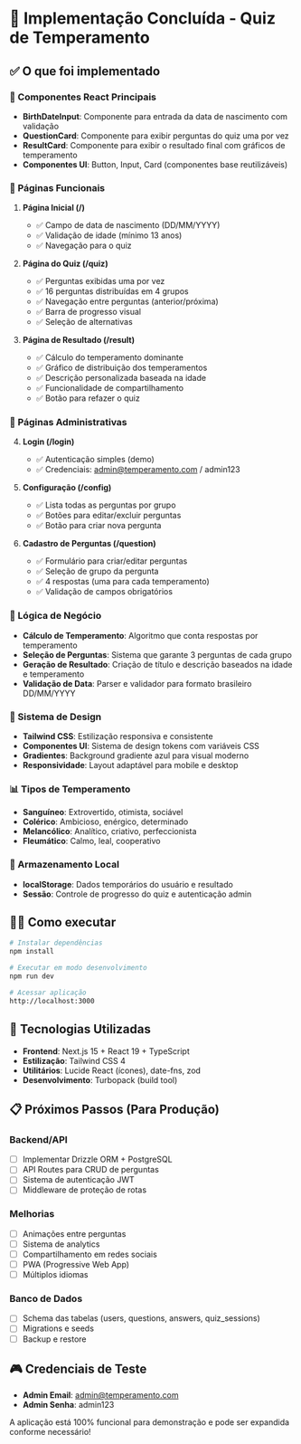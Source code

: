 # 🎯 Implementação Concluída - Quiz de Temperamento

## ✅ O que foi implementado

### 📱 Componentes React Principais
- **BirthDateInput**: Componente para entrada da data de nascimento com validação
- **QuestionCard**: Componente para exibir perguntas do quiz uma por vez
- **ResultCard**: Componente para exibir o resultado final com gráficos de temperamento
- **Componentes UI**: Button, Input, Card (componentes base reutilizáveis)

### 🚀 Páginas Funcionais
1. **Página Inicial (/)** 
   - ✅ Campo de data de nascimento (DD/MM/YYYY)
   - ✅ Validação de idade (mínimo 13 anos)
   - ✅ Navegação para o quiz

2. **Página do Quiz (/quiz)**
   - ✅ Perguntas exibidas uma por vez
   - ✅ 16 perguntas distribuídas em 4 grupos
   - ✅ Navegação entre perguntas (anterior/próxima)
   - ✅ Barra de progresso visual
   - ✅ Seleção de alternativas

3. **Página de Resultado (/result)**
   - ✅ Cálculo do temperamento dominante
   - ✅ Gráfico de distribuição dos temperamentos
   - ✅ Descrição personalizada baseada na idade
   - ✅ Funcionalidade de compartilhamento
   - ✅ Botão para refazer o quiz

### 🔐 Páginas Administrativas
4. **Login (/login)**
   - ✅ Autenticação simples (demo)
   - ✅ Credenciais: admin@temperamento.com / admin123

5. **Configuração (/config)**
   - ✅ Lista todas as perguntas por grupo
   - ✅ Botões para editar/excluir perguntas
   - ✅ Botão para criar nova pergunta

6. **Cadastro de Perguntas (/question)**
   - ✅ Formulário para criar/editar perguntas
   - ✅ Seleção de grupo da pergunta
   - ✅ 4 respostas (uma para cada temperamento)
   - ✅ Validação de campos obrigatórios

### 🧠 Lógica de Negócio
- **Cálculo de Temperamento**: Algoritmo que conta respostas por temperamento
- **Seleção de Perguntas**: Sistema que garante 3 perguntas de cada grupo
- **Geração de Resultado**: Criação de título e descrição baseados na idade e temperamento
- **Validação de Data**: Parser e validador para formato brasileiro DD/MM/YYYY

### 🎨 Sistema de Design
- **Tailwind CSS**: Estilização responsiva e consistente
- **Componentes UI**: Sistema de design tokens com variáveis CSS
- **Gradientes**: Background gradiente azul para visual moderno
- **Responsividade**: Layout adaptável para mobile e desktop

### 📊 Tipos de Temperamento
- **Sanguíneo**: Extrovertido, otimista, sociável
- **Colérico**: Ambicioso, enérgico, determinado  
- **Melancólico**: Analítico, criativo, perfeccionista
- **Fleumático**: Calmo, leal, cooperativo

### 💾 Armazenamento Local
- **localStorage**: Dados temporários do usuário e resultado
- **Sessão**: Controle de progresso do quiz e autenticação admin

## 🏃‍♂️ Como executar

```bash
# Instalar dependências
npm install

# Executar em modo desenvolvimento
npm run dev

# Acessar aplicação
http://localhost:3000
```

## 🔧 Tecnologias Utilizadas
- **Frontend**: Next.js 15 + React 19 + TypeScript
- **Estilização**: Tailwind CSS 4
- **Utilitários**: Lucide React (ícones), date-fns, zod
- **Desenvolvimento**: Turbopack (build tool)

## 📋 Próximos Passos (Para Produção)

### Backend/API
- [ ] Implementar Drizzle ORM + PostgreSQL
- [ ] API Routes para CRUD de perguntas
- [ ] Sistema de autenticação JWT
- [ ] Middleware de proteção de rotas

### Melhorias
- [ ] Animações entre perguntas
- [ ] Sistema de analytics
- [ ] Compartilhamento em redes sociais
- [ ] PWA (Progressive Web App)
- [ ] Múltiplos idiomas

### Banco de Dados
- [ ] Schema das tabelas (users, questions, answers, quiz_sessions)
- [ ] Migrations e seeds
- [ ] Backup e restore

## 🎮 Credenciais de Teste
- **Admin Email**: admin@temperamento.com
- **Admin Senha**: admin123

A aplicação está 100% funcional para demonstração e pode ser expandida conforme necessário!
